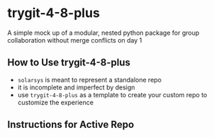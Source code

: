 # trygit-4-8-plus
A simple mock up of a modular, nested python package for group collaboration without merge conflicts on day 1

## How to Use trygit-4-8-plus 
* `solarsys` is meant to represent a standalone repo
* it is incomplete and imperfect by design
* use `trygit-4-8-plus` as a template to create your custom repo to customize the experience
  
## Instructions for Active Repo
